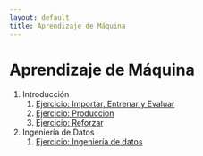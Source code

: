```yaml
---
layout: default
title: Aprendizaje de Máquina
---
```

# Aprendizaje de Máquina

1. Introducción
   1. [Ejercicio: Importar, Entrenar y Evaluar](importar_entrenar_evaluar)
   1. [Ejercicio: Produccion](produccion)
   1. [Ejercicio: Reforzar](reforzar)
1. Ingeniería de Datos
   1. [Ejercicio: Ingeniería de datos](ingenieria_datos)

